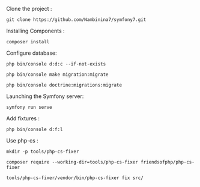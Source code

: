 
Clone the project :

    git clone https://github.com/Nambinina7/symfony7.git

Installing Components :

    composer install

Configure database:

    php bin/console d:d:c --if-not-exists

    php bin/console make migration:migrate

    php bin/console doctrine:migrations:migrate

Launching the Symfony server:

    symfony run serve

Add fixtures :

    php bin/console d:f:l

Use php-cs :

    mkdir -p tools/php-cs-fixer

    composer require --working-dir=tools/php-cs-fixer friendsofphp/php-cs-fixer

    tools/php-cs-fixer/vendor/bin/php-cs-fixer fix src/

 

